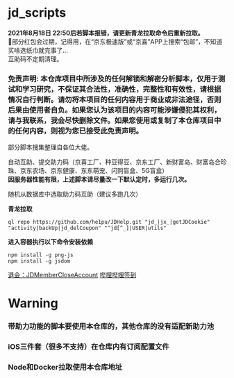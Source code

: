 # jd_scripts<br>
__2021年8月18日 22:50后若脚本报错，请更新青龙拉取命令后重新拉取。__<br>
🧧部分红包会过期，记得用，在“京东极速版”或“京喜”APP上搜索“包邮”，不知道买啥选纸巾就完事了...<br>
互助码不定期清理。<br>
### 免责声明: 本仓库项目中所涉及的任何解锁和解密分析脚本，仅用于测试和学习研究，不保证其合法性，准确性，完整性和有效性，请根据情况自行判断。请勿将本项目的任何内容用于商业或非法途径，否则后果由使用者自负。如果您认为该项目的内容可能涉嫌侵犯其权利，请与我联系，我会尽快删除文件。如果您使用或复制了本仓库项目中的任何内容，则视为您已接受此免责声明。


部分脚本搜集整理自各位大佬。


自动互助、提交助力码（京喜工厂、种豆得豆、京东工厂、新财富岛、财富岛合珍珠、京东农场、京东健康、东东萌宠、闪购盲盒、5G盲盒）<br>
__因服务器性能有限，上述脚本请尽量改一下默认定时，多运行几次。__<br>

随机从数据库中选取助力码互助（建议多跑几次）


__青龙拉取__
```
ql repo https://github.com/he1pu/JDHelp.git "jd_|jx_|getJDCookie" "activity|backUp|jd_delCoupon" "^jd[^_]|USER|utils"
```

__进入容器执行以下命令安装依赖__<br>

```
npm install -g png-js
npm install -g jsdom
```

[退会：JDMemberCloseAccount](https://github.com/yqchilde/JDMemberCloseAccount)
[哔哩哔哩签到](https://github.com/he1pu/signin)

# Warning
### 带助力功能的脚本要使用本仓库的，其他仓库的没有适配新助力池
### iOS三件套（很多不支持）在仓库内有订阅配置文件
### Node和Docker拉取使用本仓库地址

